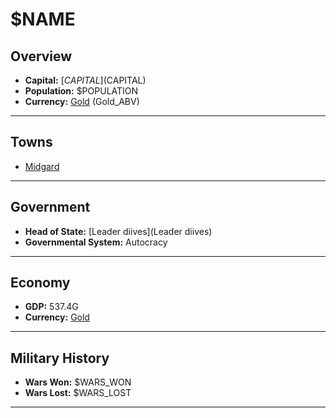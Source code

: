 # $NAME

## Overview

- **Capital:** [$CAPITAL]($CAPITAL)
- **Population:** $POPULATION
- **Currency:** [Gold](Gold) (Gold_ABV)

---

## Towns

- [Midgard](Midgard)

---

## Government

- **Head of State:** [Leader diives](Leader diives)
- **Governmental System:** Autocracy

---

## Economy

- **GDP:** 537.4G
- **Currency:** [Gold](Gold)

---

## Military History

- **Wars Won:** $WARS_WON
- **Wars Lost:** $WARS_LOST

---

